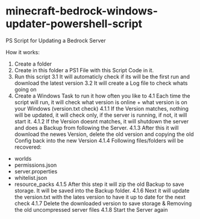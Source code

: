 # minecraft-bedrock-windows-updater-powershell-script
 PS Script for Updating a Bedrock Server



How it works:

1. Create a folder
2. Create in this folder a PS1 File with this Script Code in it. 
3. Run this script
    3.1 It will automaticly check if its will be the first run and download the latest version
    3.2 It will create a Log file to check whats going on
4. Create a Windows Task to run it how often you like to
4.1 Each time the script will run, it will check what version is online + what version is on your Windows (version.txt check)
4.1.1 If the Version matches, nothing will be updated, it will check only, if the server is running, if not, it will start it.
4.1.2 If the Version doesnt matches, it will shutdown the server and does a Backup from following the Server.
4.1.3 After this it will download the newes Version, delete the old version and copying the old Config back into the new Version
4.1.4 Following files/folders will be recovered:
- worlds
- permissions.json
- server.properties
- whitelist.json
- resource_packs
4.1.5 After this step it will zip the old Backup to save storage. It will be saved into the Backup folder.
4.1.6 Next it will update the version.txt with the lates version to have it up to date for the next check
4.1.7 Delete the downloaded version to save storage & Removing the old uncompressed server files
4.1.8 Start the Server again